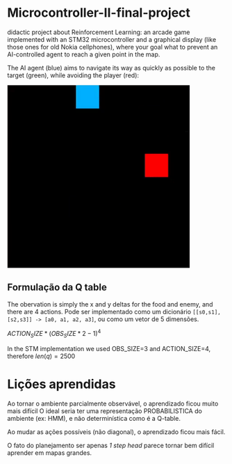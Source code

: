 # Microcontroller-II-final-project

didactic project about Reinforcement Learning: an arcade game implemented with an STM32 microcontroller and a graphical display (like those ones for old Nokia cellphones), where your goal what to prevent an AI-controlled agent to reach a given point in the map.

The AI agent (blue) aims to navigate its way as quickly as possible to the target (green), while avoiding the player (red):

![gif](demo_python.gif)

## Formulação da Q table

The obervation is simply the x and y deltas for the food and enemy, and there are 4 actions. Pode ser implementado como um dicionário `[[s0,s1],[s2,s3]] -> [a0, a1, a2, a3]`, ou como um vetor de 5 dimensões.

$ACTION_SIZE*(OBS_SIZE*2 -1)^4$

In the STM implementation we used OBS_SIZE=3 and ACTION_SIZE=4, therefore $len(q) = 2500$

# Lições aprendidas

Ao tornar o ambiente parcialmente observável, o aprendizado ficou muito mais difícil
O ideal seria ter uma representação PROBABILISTICA do ambiente (ex: HMM), e não determinística como é a Q-table.

Ao mudar as ações possíveis (não diagonal), o aprendizado ficou mais fácil.

O fato do planejamento ser apenas *1 step head* parece tornar bem difícil aprender em mapas grandes.